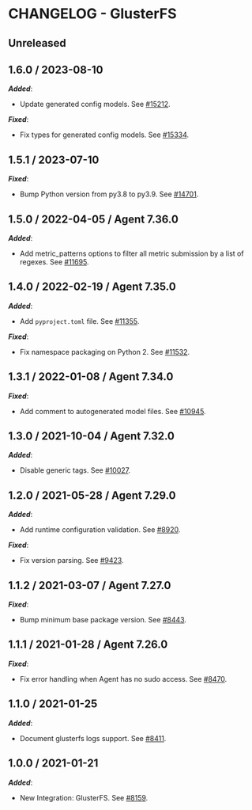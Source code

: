 # CHANGELOG - GlusterFS

## Unreleased

## 1.6.0 / 2023-08-10

***Added***:

* Update generated config models. See [#15212](https://github.com/DataDog/integrations-core/pull/15212).

***Fixed***:

* Fix types for generated config models. See [#15334](https://github.com/DataDog/integrations-core/pull/15334).

## 1.5.1 / 2023-07-10

***Fixed***:

* Bump Python version from py3.8 to py3.9. See [#14701](https://github.com/DataDog/integrations-core/pull/14701).

## 1.5.0 / 2022-04-05 / Agent 7.36.0

***Added***:

* Add metric_patterns options to filter all metric submission by a list of regexes. See [#11695](https://github.com/DataDog/integrations-core/pull/11695).

## 1.4.0 / 2022-02-19 / Agent 7.35.0

***Added***:

* Add `pyproject.toml` file. See [#11355](https://github.com/DataDog/integrations-core/pull/11355).

***Fixed***:

* Fix namespace packaging on Python 2. See [#11532](https://github.com/DataDog/integrations-core/pull/11532).

## 1.3.1 / 2022-01-08 / Agent 7.34.0

***Fixed***:

* Add comment to autogenerated model files. See [#10945](https://github.com/DataDog/integrations-core/pull/10945).

## 1.3.0 / 2021-10-04 / Agent 7.32.0

***Added***:

* Disable generic tags. See [#10027](https://github.com/DataDog/integrations-core/pull/10027).

## 1.2.0 / 2021-05-28 / Agent 7.29.0

***Added***:

* Add runtime configuration validation. See [#8920](https://github.com/DataDog/integrations-core/pull/8920).

***Fixed***:

* Fix version parsing. See [#9423](https://github.com/DataDog/integrations-core/pull/9423).

## 1.1.2 / 2021-03-07 / Agent 7.27.0

***Fixed***:

* Bump minimum base package version. See [#8443](https://github.com/DataDog/integrations-core/pull/8443).

## 1.1.1 / 2021-01-28 / Agent 7.26.0

***Fixed***:

* Fix error handling when Agent has no sudo access. See [#8470](https://github.com/DataDog/integrations-core/pull/8470).

## 1.1.0 / 2021-01-25

***Added***:

* Document glusterfs logs support. See [#8411](https://github.com/DataDog/integrations-core/pull/8411).

## 1.0.0 / 2021-01-21

***Added***:

* New Integration: GlusterFS. See [#8159](https://github.com/DataDog/integrations-core/pull/8159).
